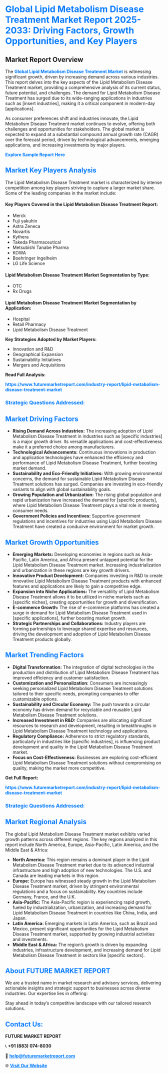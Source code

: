 <h1 style="color: #007BFF;">Global Lipid Metabolism Disease Treatment Market Report 2025-2033: Driving Factors, Growth Opportunities, and Key Players</h1>

<section id="overview">
<h2>Market Report Overview</h2>
<p>The <a href="https://www.futuremarketreport.com/industry-report/lipid-metabolism-disease-treatment-market" style="color: #007BFF; text-decoration: none;"><strong>Global Lipid Metabolism Disease Treatment Market</strong></a> is witnessing significant growth, driven by increasing demand across various industries. This report delves into the key aspects of the Lipid Metabolism Disease Treatment market, providing a comprehensive analysis of its current status, future potential, and challenges. The demand for Lipid Metabolism Disease Treatment has surged due to its wide-ranging applications in industries such as [insert industries], making it a critical component in modern-day [applications].</p>
<p>As consumer preferences shift and industries innovate, the Lipid Metabolism Disease Treatment market continues to evolve, offering both challenges and opportunities for stakeholders. The global market is expected to expand at a substantial compound annual growth rate (CAGR) over the forecast period, driven by technological advancements, emerging applications, and increasing investments by major players.</p>
</section>

<section id="overview">
<p><a href="https://www.futuremarketreport.com/request-sample/reportId=122642" style="color: #007BFF; text-decoration: none;"><strong>Explore Sample Report Here</strong></a></p>
</section>

<section id="key-players">
<h2 style="color: #007BFF;">Market Key Players Analysis</h2>
<p>The Lipid Metabolism Disease Treatment market is characterized by intense competition among key players striving to capture a larger market share. Some of the leading companies in the market include:</p>
<h4>Key Players Covered in the Lipid Metabolism Disease Treatment Report:</h4>
<ul><li>Merck</li><li>Fuji yakuhin</li><li>Astra Zeneca</li><li>Novartis</li><li>Kythera</li><li>Takeda Pharmaceutical</li><li>Metsubishi Tanabe Pharma</li><li>KOWA</li><li>Boehringer Ingelheim</li><li>LG Life Science</li></ul>
<h4>Lipid Metabolism Disease Treatment Market Segmentation by Type:</h4>
<ul><li>OTC</li><li>Rx Drugs</li></ul>

<h4>Lipid Metabolism Disease Treatment Market Segmentation by Application:</h4>
<ul><li>Hospital</li><li>Retail Pharmacy</li><li>Lipid Metabolism Disease Treatment</li></ul>
<p><strong>Key Strategies Adopted by Market Players:</strong></p>
<ul>
<li>Innovation and R&D</li>
<li>Geographical Expansion</li>
<li>Sustainability Initiatives</li>
<li>Mergers and Acquisitions</li>
</ul>
</section>

<section>
<p><strong>Read Full Analysis: </strong></p><a href="https://www.futuremarketreport.com/industry-report/lipid-metabolism-disease-treatment-market" style="color: #007BFF; text-decoration: none;"><strong>https://www.futuremarketreport.com/industry-report/lipid-metabolism-disease-treatment-market</strong></a>
<h3 style="color: #007BFF;">Strategic Questions Addressed:</h3>
</section>

<section id="driving-factors">
<h2 style="color: #007BFF;">Market Driving Factors</h2>
<ul>
<li><strong>Rising Demand Across Industries:</strong> The increasing adoption of Lipid Metabolism Disease Treatment in industries such as [specific industries] is a major growth driver. Its versatile applications and cost-effectiveness make it a preferred choice among manufacturers.</li>
<li><strong>Technological Advancements:</strong> Continuous innovations in production and application technologies have enhanced the efficiency and performance of Lipid Metabolism Disease Treatment, further boosting market demand.</li>
<li><strong>Sustainability and Eco-Friendly Initiatives:</strong> With growing environmental concerns, the demand for sustainable Lipid Metabolism Disease Treatment solutions has surged. Companies are investing in eco-friendly variants to align with global sustainability goals.</li>
<li><strong>Growing Population and Urbanization:</strong> The rising global population and rapid urbanization have increased the demand for [specific products], where Lipid Metabolism Disease Treatment plays a vital role in meeting consumer needs.</li>
<li><strong>Government Policies and Incentives:</strong> Supportive government regulations and incentives for industries using Lipid Metabolism Disease Treatment have created a conducive environment for market growth.</li>
</ul>
</section>

<section id="growth-opportunities">
<h2 style="color: #007BFF;">Market Growth Opportunities</h2>
<ul>
<li><strong>Emerging Markets:</strong> Developing economies in regions such as Asia-Pacific, Latin America, and Africa present untapped potential for the Lipid Metabolism Disease Treatment market. Increasing industrialization and urbanization in these regions are key growth drivers.</li>
<li><strong>Innovative Product Development:</strong> Companies investing in R&D to create innovative Lipid Metabolism Disease Treatment products with enhanced features and applications are likely to gain a competitive edge.</li>
<li><strong>Expansion into Niche Applications:</strong> The versatility of Lipid Metabolism Disease Treatment allows it to be utilized in niche markets such as [specific niches], creating opportunities for growth and diversification.</li>
<li><strong>E-commerce Growth:</strong> The rise of e-commerce platforms has created a surge in demand for Lipid Metabolism Disease Treatment used in [specific applications], further boosting market growth.</li>
<li><strong>Strategic Partnerships and Collaborations:</strong> Industry players are forming partnerships to leverage shared expertise and resources, driving the development and adoption of Lipid Metabolism Disease Treatment products globally.</li>
</ul>
</section>

<section id="trending-factors">
<h2 style="color: #007BFF;">Market Trending Factors</h2>
<ul>
<li><strong>Digital Transformation:</strong> The integration of digital technologies in the production and distribution of Lipid Metabolism Disease Treatment has improved efficiency and customer satisfaction.</li>
<li><strong>Customization and Personalization:</strong> Consumers are increasingly seeking personalized Lipid Metabolism Disease Treatment solutions tailored to their specific needs, prompting companies to offer customizable options.</li>
<li><strong>Sustainability and Circular Economy:</strong> The push towards a circular economy has driven demand for recyclable and reusable Lipid Metabolism Disease Treatment solutions.</li>
<li><strong>Increased Investment in R&D:</strong> Companies are allocating significant resources to research and development, resulting in breakthroughs in Lipid Metabolism Disease Treatment technology and applications.</li>
<li><strong>Regulatory Compliance:</strong> Adherence to strict regulatory standards, particularly in industries like [specific industries], is influencing product development and quality in the Lipid Metabolism Disease Treatment market.</li>
<li><strong>Focus on Cost-Effectiveness:</strong> Businesses are exploring cost-efficient Lipid Metabolism Disease Treatment solutions without compromising on quality, making the market more competitive.</li>
</ul>
</section>

<section>
<p><strong>Get Full Report: </strong></p><a href="https://www.futuremarketreport.com/industry-report/lipid-metabolism-disease-treatment-market" style="color: #007BFF; text-decoration: none;"><strong>https://www.futuremarketreport.com/industry-report/lipid-metabolism-disease-treatment-market</strong></a>
<h3 style="color: #007BFF;">Strategic Questions Addressed:</h3>
</section>


<section id="regional-analysis">
<h2 style="color: #007BFF;">Market Regional Analysis</h2>
<p>The global Lipid Metabolism Disease Treatment market exhibits varied growth patterns across different regions. The key regions analyzed in this report include North America, Europe, Asia-Pacific, Latin America, and the Middle East & Africa:</p>
<ul>
<li><strong>North America:</strong> This region remains a dominant player in the Lipid Metabolism Disease Treatment market due to its advanced industrial infrastructure and high adoption of new technologies. The U.S. and Canada are leading markets in this region.</li>
<li><strong>Europe:</strong> Europe has witnessed steady growth in the Lipid Metabolism Disease Treatment market, driven by stringent environmental regulations and a focus on sustainability. Key countries include Germany, France, and the U.K.</li>
<li><strong>Asia-Pacific:</strong> The Asia-Pacific region is experiencing rapid growth, fueled by industrialization, urbanization, and increasing demand for Lipid Metabolism Disease Treatment in countries like China, India, and Japan.</li>
<li><strong>Latin America:</strong> Emerging markets in Latin America, such as Brazil and Mexico, present significant opportunities for the Lipid Metabolism Disease Treatment market, supported by growing industrial activities and investments.</li>
<li><strong>Middle East & Africa:</strong> The region’s growth is driven by expanding industries, infrastructure development, and increasing demand for Lipid Metabolism Disease Treatment in sectors like [specific sectors].</li>
</ul>
</section>

<footer>
<h2 style="color: #007BFF;">About FUTURE MARKET REPORT</h2>
<p>We are a trusted name in market research and advisory services, delivering actionable insights and strategic support to businesses across diverse industries. Our expertise lies in offering:</p>

<p>Stay ahead in today’s competitive landscape with our tailored research solutions.</p>

<h2 style="color: #007BFF;">Contact Us:</h2>
<p><strong>FUTURE MARKET REPORT</strong></p>
<p>📞 <strong>+91 (883) 074-8030</strong></p>
<p>📧 <strong><a href="mailto:help@futuremarketreport.com" style="color: #007BFF;">help@futuremarketreport.com</a></strong></p>
<p>🌐 <strong><a href="https://www.futuremarketreport.com/" style="color: #007BFF;">Visit Our Website</a></strong></p>
</footer>